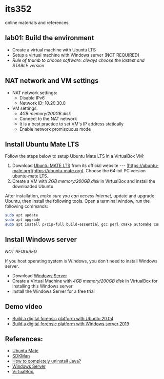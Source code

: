 # its352
online materials and references

## lab01: Build the environment
* Create a virtual machine with Ubuntu LTS
* Setup a virtual machine with Windows server (NOT REQUIRED)
* *Rule of thumb to choose software: always choose the lastest and STABLE version*

## NAT network and VM settings
* NAT network settings:
  * Disable IPv6
  * Network ID: 10.20.30.0
* VM settings:
  * *4GB memory/200GB disk*
  * Connect to the NAT network
  * It is a best practice to set VM's IP address statically
  * Enable network promiscuous mode


## Install Ubuntu Mate LTS
Follow the steps below to setup Ubuntu Mate LTS in a VirtualBox VM:

1. Download [Ubuntu MATE LTS](https://ubuntu-mate.org/) from its official website --- [https://ubuntu-mate.org](https://ubuntu-mate.org). Choose the  64-bit PC version ubuntu-mate LTS.
2. Create a VM with *2GB memory/200GB disk* in VirtualBox and install the downloaded Ubuntu


After installation, *make sure you can access Internet*, update and upgrade Ubuntu, then install the following tools. Open a terminal window, run the following commands:

```bash
sudo apt update
sudo apt upgrade
sudo apt install p7zip-full build-essential gcc perl cmake automake curl git
```

## Install Windows server
*NOT REQUIRED*

If you host operating system is Windows, you don't need to install Windows server.

* Download [Windows Server](https://www.microsoft.com/en-us/windows-server)
* Create a Virtual Machine with *4GB memory/200GB disk* in VirtualBox for installing this Windows server
* Install the Windows Server for a free trial

## Demo video
* [Build a digital forensic platform with Ubuntu 20.04](https://youtu.be/vU9Yqfh6PUE)
* [Build a digital forensic platform with Windows server 2019](https://youtu.be/iVIQ1JGI8nQ)

## References:

* [Ubuntu Mate](https://ubuntu-mate.org/)
* [SDKMan](https://sdkman.io/)
* [How to completely uninstall Java?](https://askubuntu.com/questions/84483/how-to-completely-uninstall-java)
* [Windows Server](https://www.microsoft.com/en-us/windows-server)
* [VirtualBox.](https://www.virtualbox.org/)
